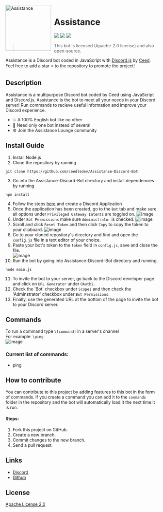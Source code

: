 <img width="150" height="150" align="left" style="float: left; margin: 0 10px 0 0;" alt="Assistance" src="https://media.discordapp.net/attachments/1055420959961661460/1055755646743609455/IMG_1092.png">  

# Assistance 

[![](https://img.shields.io/discord/1044305778288381985.svg?logo=discord&colorB=7289DA)](https://discord.gg/freemembers)
[![](https://img.shields.io/badge/discord.js-v14.7.1-blue.svg?logo=npm)](https://discord.js.org/)
[![](https://img.shields.io/badge/nodejs-16.9.0-green.svg)](https://www.nodejs.org)

> This bot is licensed (Apache-2.0 license) and also open-source.

Assistance is a Discord bot coded in JavaScript with [Discord.js](https://discord.js.org) by [Ceed](https://github.com/ceedledev).  
Feel free to add a star ⭐ to the repository to promote the project!
## Description
Assistance is a multipurpose Discord bot coded by Ceed using JavaScript and Discord.js. Assistance is the bot to meet all your needs in your Discord server! Run commands to recieve useful information and improve your Discord experience.

* 💥 A 100% English bot like no other
* 🤩 Need only one bot instead of several
* ⚙️ Join the Assistance Lounge community

## Install Guide
1. Install Node.js
2. Clone the repository by running
```
git clone https://github.com/ceedledev/Assistance-Discord-Bot
```
3. Go into the Assistance-Discord-Bot directory and install dependencies by running
```
npm install
```
4. Follow the steps [here](https://discord.com/developers/docs/getting-started) and create a Discord Application
5. Once the application has been created, go to the `Bot` tab and make sure all options under `Privileged Gateway Intents` are toggled on.
  ![image](https://github.com/Kevin-Daniel/Assistance-Discord-Bot/assets/54856186/d967dd2e-e002-4380-9083-7f95a323febf)
6. Under `Bot Permissions` make sure `Administrator` is checked.
   ![image](https://github.com/Kevin-Daniel/Assistance-Discord-Bot/assets/54856186/35108a59-6604-48cb-ab12-07630e94d9b7)
7. Scroll and click `Reset Token` and then click `Copy` to copy the token to your clipboard.
   ![image](https://github.com/Kevin-Daniel/Assistance-Discord-Bot/assets/54856186/c0cccc34-82e7-49a3-b12e-0341fd9d3fd3)
8. Go to your cloned repository's directory and find and open the `config.js` file in a text editor of your choice.
9. Paste your bot's token to the `token` field in `config.js`, save and close the file.\
    ![image](https://github.com/Kevin-Daniel/Assistance-Discord-Bot/assets/54856186/020f4e4c-8e9d-4bf6-b885-bff055e1e025)
10. Run the bot by going into Assistance-Discord-Bot directory and running.
```
node main.js
```
11. To invite the bot to your server, go back to the Discord developer page and click on `URL Generator` under `OAuth2`.
12. Check the 'Bot' checkbox under `Scopes` and then check the 'Adminstrator' checkbox under `Bot Permissions`.
13. Finally, use the generated URL at the bottom of the page to invite the bot to your Discord server.

## Commands
To run a command type `\[command]` in a server's channel\
For example: `\ping`\
![image](https://github.com/Kevin-Daniel/Assistance-Discord-Bot/assets/54856186/817bdd86-6145-4509-a6c9-2d8eac788b44)

### Current list of commands:
* ping

## How to contribute
You can contribute to this project by adding features to this bot in the form of commands. If you create a command you can add it to the `commands` folder in the repository and the bot will automatically load it the next time it is run.
#### Steps:
1. Fork this project on GitHub.
2. Create a new branch.
3. Commit changes to the new branch.
4. Send a pull request.

## Links
*   [Discord](https://discord.gg/assistance)
*   [Github](https://github.com/ceedledev/Assistance-Discord-Bot)

## License
[Apache License 2.0](https://github.com/ceedledev/Assistance-Discord-Bot/blob/main/LICENSE)
